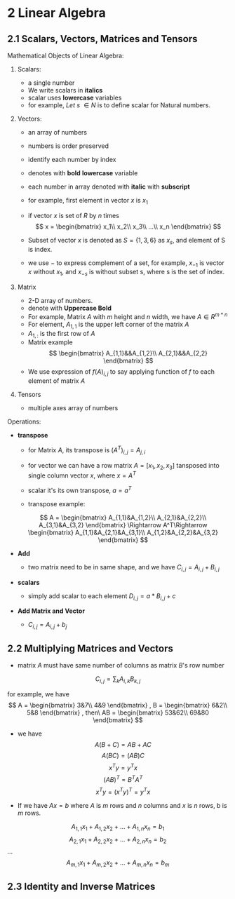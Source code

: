 # 2 Linear Algebra
## 2.1 Scalars, Vectors, Matrices and Tensors

Mathematical Objects of Linear Algebra:
1. Scalars:
    - a single number
    - We write scalars in **italics**
    - scalar uses **lowercase** variables
    - for example, $Let\ s\ \in N$ is to define scalar for Natural numbers.

2. Vectors:
    - an array of numbers
    - numbers is order preserved
    - identify each number by index
    - denotes with **bold** **lowercase** variable
    - each number in array denoted with **italic** with **subscript**
    - for example, first element in vector $x$ is $x_1$

    - if vector $x$ is set of $R$ by $n$ times
    $$
    x = \begin{bmatrix}
    x_1\\
    x_2\\
    x_3\\
    ...\\
    x_n
    \end{bmatrix}
    $$

    - Subset of vector $x$ is denoted as $S = \{ 1, 3, 6 \}$ as $x_s$, and element of S is index.
    - we use $-$ to express complement of a set, for example, $x_{-1}$ is vector $x$ without $x_1$, and $x_{-s}$ is without subset s, where s is the set of index.

3. Matrix
    - 2-D array of numbers. 
    - denote with **Uppercase Bold**
    - For example, Matrix $A$ with $m$ height and $n$ width, we have $A \in R^{m*n}$
    - For element, $A_{1, 1}$ is the upper left corner of the matrix $A$
    - $A_{1,:}$ is the first row of $A$ 
    - Matrix example
    $$
    \begin{bmatrix}
    A_{1,1}&&A_{1,2}\\
    A_{2,1}&&A_{2,2}
    \end{bmatrix}
    $$
    - We use expression of $f(A)_{i,j}$ to say applying function of $f$ to each element of matrix $A$
    
4. Tensors
    - multiple axes array of numbers

Operations:
- **transpose**
    - for Matrix $A$, its transpose is $(A^T)_{i,j} = A_{j,i}$
    - for vector we can have a row matrix $A = [x_1, x_2, x_3]$ tansposed into single column vector $x$, where $x = A^T$
    - scalar it's its own transpose, $a = a^T$

    - transpose example:

    $$
    A = \begin{bmatrix}
    A_{1,1}&A_{1,2}\\
    A_{2,1}&A_{2,2}\\
    A_{3,1}&A_{3,2}
    \end{bmatrix}
    \Rightarrow
    A^T\Rightarrow
    \begin{bmatrix}
    A_{1,1}&A_{2,1}&A_{3,1}\\
    A_{1,2}&A_{2,2}&A_{3,2}
    \end{bmatrix}
    $$
- **Add**
    - two matrix need to be in same shape, and we have
    $C_{i,j} = A_{i,j} + B_{i, j}$

- **scalars**
    - simply add scalar to each element
    $D_{i,j} = a*B_{i,j} + c$

- **Add Matrix and Vector**
    - $C_{i,j}=A_{i,j} + b_j$

## 2.2 Multiplying Matrices and Vectors
- matrix $A$ must have same number of columns as matrix $B$'s row number

$$
C_{i,j} = \displaystyle\sum_kA_{i,k}B_{k,j}
$$

for example, 
we have
$$
A = \begin{bmatrix}
3&7\\
4&9
\end{bmatrix}
,
B = \begin{bmatrix}
6&2\\
5&8
\end{bmatrix}
, then\ 
AB = \begin{bmatrix}
53&62\\
69&80
\end{bmatrix}
$$

- we have 
$$
A(B+C) = AB+AC
$$
$$
A(BC) = (AB)C
$$
$$
x^Ty = y^Tx
$$
$$
(AB)^T = B^TA^T
$$
$$
x^Ty = (x^Ty)^T = y^Tx
$$

- If we have $Ax = b$ where $A$ is $m$ rows and $n$ columns and $x$ is $n$ rows, b is $m$ rows.

$$A_{1,1}x_1 + A_{1,2}x_2 + ...+ A_{1,n}x_{n} = b_1$$
$$A_{2,1}x_1 + A_{2,2}x_2 + ...+ A_{2,n}x_{n} = b_2$$
...
$$A_{m,1}x_1 + A_{m,2}x_2 + ...+ A_{m,n}x_{n} = b_m$$

## 2.3 Identity and Inverse Matrices
